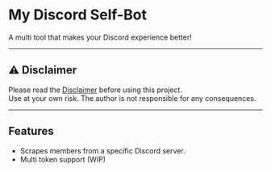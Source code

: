 # My Discord Self-Bot

A multi tool that makes your Discord experience better!

---

## ⚠️ Disclaimer

Please read the [Disclaimer](./DISCLAIMER.md) before using this project.  
Use at your own risk. The author is not responsible for any consequences.

---

## Features
- Scrapes members from a specific Discord server.
- Multi token support (WIP)

